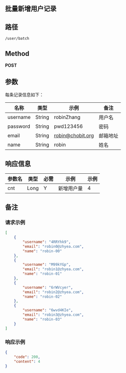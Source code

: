 批量新增用户记录
---

## 路径

```text
/user/batch
```

## Method

**POST**

## 参数

每条记录信息如下：

| 名称         | 类型     | 示例                  | 备注                 |
|------------|--------|---------------------|--------------------|
| username   | String | robinZhang          | 用户名                |
| password   | String | pwd123456           | 密码                 |
| email      | String | robin@chobit.org    | 邮箱地址               |
| name       | String | robin               | 姓名                 |


## 响应信息

| 参数名 | 类型   | 必需  | 示例    | 示例  |
|-----|------|-----|-------|-----|
| cnt | Long | Y   | 新增用户量 | 4   |

## 备注

### 请求示例

```json
[
	{
		"username": "4RRYhk9",
		"email": "robin0@zhyea.com",
		"name": "robin-00"
	},
	{
		"username": "M99kYGp",
		"email": "robin1@zhyea.com",
		"name": "robin-01"
	},
	{
		"username": "6rWVcyer",
		"email": "robin2@zhyea.com",
		"name": "robin-02"
	},
	{
		"username": "6wvd4KIe",
		"email": "robin3@zhyea.com",
		"name": "robin-03"
	}
]
```

### 响应示例

```json
{
	"code": 200,
	"content": 4
}
```